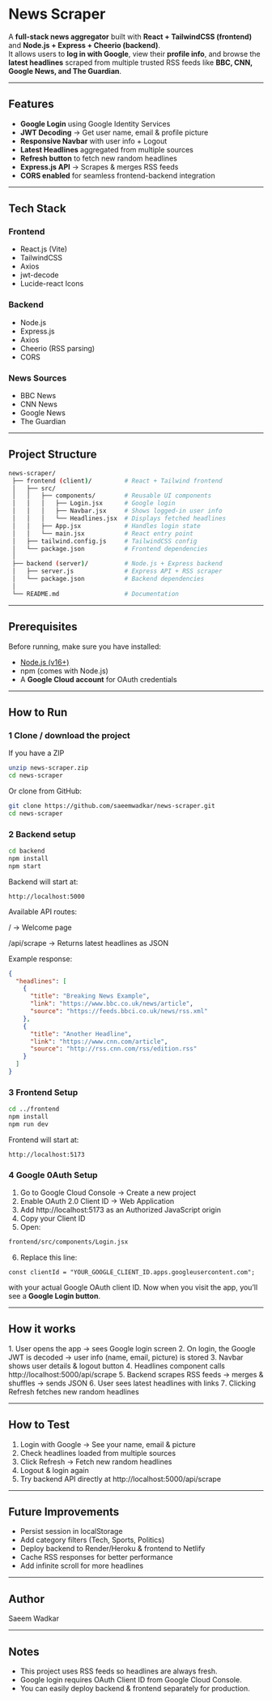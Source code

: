 #  News Scraper  

A **full-stack news aggregator** built with **React + TailwindCSS (frontend)** and **Node.js + Express + Cheerio (backend)**.  
It allows users to **log in with Google**, view their **profile info**, and browse the **latest headlines** scraped from multiple trusted RSS feeds like **BBC, CNN, Google News, and The Guardian**.  

---

## Features  

- **Google Login** using Google Identity Services  
- **JWT Decoding** → Get user name, email & profile picture  
- **Responsive Navbar** with user info + Logout  
- **Latest Headlines** aggregated from multiple sources  
- **Refresh button** to fetch new random headlines  
- **Express.js API** → Scrapes & merges RSS feeds  
- **CORS enabled** for seamless frontend-backend integration  

---

##  Tech Stack  

### **Frontend**  
- React.js (Vite)  
- TailwindCSS  
- Axios  
- jwt-decode  
- Lucide-react Icons  

### **Backend**  
- Node.js  
- Express.js  
- Axios  
- Cheerio (RSS parsing)  
- CORS  

### **News Sources**  
- BBC News  
- CNN News  
- Google News  
- The Guardian  

---

## Project Structure  
```bash
news-scraper/
 ├── frontend (client)/         # React + Tailwind frontend
 │   ├── src/
 │   │   ├── components/        # Reusable UI components
 │   │   │   ├── Login.jsx      # Google login
 │   │   │   ├── Navbar.jsx     # Shows logged-in user info
 │   │   │   └── Headlines.jsx  # Displays fetched headlines
 │   │   ├── App.jsx            # Handles login state
 │   │   └── main.jsx           # React entry point
 │   ├── tailwind.config.js     # TailwindCSS config
 │   └── package.json           # Frontend dependencies
 │
 ├── backend (server)/          # Node.js + Express backend
 │   ├── server.js              # Express API + RSS scraper
 │   └── package.json           # Backend dependencies
 │
 └── README.md                  # Documentation
```

---

##  Prerequisites  

Before running, make sure you have installed:  

- [Node.js (v16+)](https://nodejs.org/)  
- npm (comes with Node.js)  
- A **Google Cloud account** for OAuth credentials  

---

##  How to Run

### 1️ Clone / download the project
If you have a ZIP
```bash
unzip news-scraper.zip
cd news-scraper
```

Or clone from GitHub:
```bash
git clone https://github.com/saeemwadkar/news-scraper.git
cd news-scraper
```

### 2 Backend setup
```bash
cd backend
npm install
npm start
```
Backend will start at:
```arduino
http://localhost:5000
```
Available API routes:

/ → Welcome page

/api/scrape → Returns latest headlines as JSON

Example response:

```json
{
  "headlines": [
    {
      "title": "Breaking News Example",
      "link": "https://www.bbc.co.uk/news/article",
      "source": "https://feeds.bbci.co.uk/news/rss.xml"
    },
    {
      "title": "Another Headline",
      "link": "https://www.cnn.com/article",
      "source": "http://rss.cnn.com/rss/edition.rss"
    }
  ]
}
```

### 3 Frontend Setup

```bash
cd ../frontend
npm install
npm run dev
```
Frontend will start at:
```arduino
http://localhost:5173
```

### 4 Google 0Auth Setup
1. Go to Google Cloud Console → Create a new project
2. Enable OAuth 2.0 Client ID → Web Application
3. Add http://localhost:5173 as an Authorized JavaScript origin
4. Copy your Client ID
5. Open:
```bash
frontend/src/components/Login.jsx
```
6. Replace this line:
```javascrpt
const clientId = "YOUR_GOOGLE_CLIENT_ID.apps.googleusercontent.com";
```
with your actual Google OAuth client ID.
Now when you visit the app, you’ll see a **Google Login button**.

---
## How it works
1️. User opens the app → sees Google login screen
2️. On login, the Google JWT is decoded → user info (name, email, picture) is stored
3️. Navbar shows user details & logout button
4️. Headlines component calls http://localhost:5000/api/scrape
5️. Backend scrapes RSS feeds → merges & shuffles → sends JSON
6️. User sees latest headlines with links
7️. Clicking Refresh fetches new random headlines

---

## How to Test
1. Login with Google → See your name, email & picture
2. Check headlines loaded from multiple sources
3. Click Refresh → Fetch new random headlines
4. Logout & login again
5. Try backend API directly at http://localhost:5000/api/scrape

---

## Future Improvements
- Persist session in localStorage
- Add category filters (Tech, Sports, Politics)
- Deploy backend to Render/Heroku & frontend to Netlify
- Cache RSS responses for better performance
- Add infinite scroll for more headlines

---

## Author
Saeem Wadkar

---

## Notes
- This project uses RSS feeds so headlines are always fresh.
- Google login requires OAuth Client ID from Google Cloud Console.
- You can easily deploy backend & frontend separately for production.
